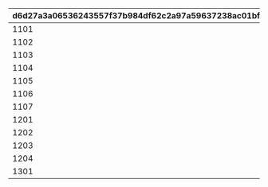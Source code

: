 |d6d27a3a06536243557f37b984df62c2a97a59637238ac01bf7730d03e5e9228|e299852d8ead0a130b259caf41b95fff946f546d79f70c079dd089a29e4e3483|60ea4b48f332aaf9c71f80b505b28793404063b464047a6a70cdf79a114c1c75|8d120c721c13f9dd7ada941124b8676ca953d8d416635e1e1aea66d3c0063ad9|3226e79f92448e003c0ae285dbf0bb0abca640a2345d6d43488a382dccea4446|707e490c312f04be69a92d98052deebc558c381be3a475e9125c57a5f2a03b3b|
| --- | --- | --- | --- | --- | --- |
|1101|1|0|0|20025|1|
|1102|1|0|0|20025|1|
|1103|0|5042002|1|20025|1|
|1104|1|0|0|20025|1|
|1105|0|5042003|1|20025|1|
|1106|1|0|0|20025|1|
|1107|0|5042005|2|20025|1|
|1201|0|5042007|1|20025|2|
|1202|0|5042007|2|20025|2|
|1203|1|0|0|20025|2|
|1204|1|0|0|20025|2|
|1301|0|0|0|20025|1|